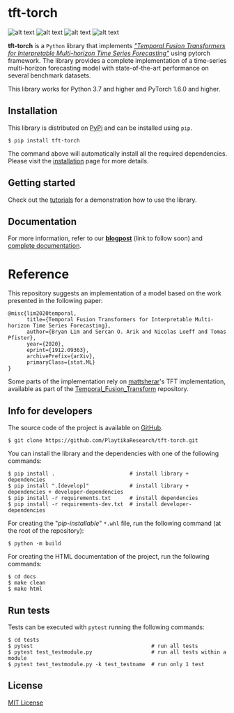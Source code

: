[comment]: <> (Modify also docs/installation.rst if change the README.md)

[comment]: <> (Modify also LICENSE.rst if change the README.md)

tft-torch
=====

[comment]: <> (Modify also docs/badges.rst if you change the badges)

[comment]: <> (Modify also LICENSE.rst if you change the license)
![alt text](https://img.shields.io/badge/build-passing-brightgreen)
![alt text](https://img.shields.io/badge/docs-passing-brightgreen)
![alt text](https://img.shields.io/badge/version-0.0.2-blue)
![alt text](https://img.shields.io/badge/license-MIT-blue)

**tft-torch** is a ``Python`` library that
implements <cite>["Temporal Fusion Transformers for Interpretable Multi-horizon Time Series Forecasting"][1]</cite>
using pytorch framework. The library provides a complete implementation of a time-series multi-horizon forecasting model
with state-of-the-art performance on several benchmark datasets.

This library works for Python 3.7 and higher and PyTorch 1.6.0 and higher.

Installation
------------
This library is distributed on [PyPi](https://pypi.org/project/tft-torch) and can be installed using ``pip``.

~~~~~~~~~~~~~~~~~~~~~~
$ pip install tft-torch 
~~~~~~~~~~~~~~~~~~~~~~

The command above will automatically install all the required dependencies. Please visit the
[installation](https://playtikaresearch.github.io/tft-torch/build/html/installation.html) page for more details.


Getting started
---------------
Check out the [tutorials](https://playtikaresearch.github.io/tft-torch/build/html/tutorials.html) for a demonstration
how to use the library.


Documentation
-------------
For more information, refer to our
**<ins>blogpost</ins>** (link to follow soon)
and
[complete documentation](https://playtikaresearch.github.io/tft-torch).

# Reference

This repository suggests an implementation of a model based on the work presented in the following paper:

```
@misc{lim2020temporal,
      title={Temporal Fusion Transformers for Interpretable Multi-horizon Time Series Forecasting}, 
      author={Bryan Lim and Sercan O. Arik and Nicolas Loeff and Tomas Pfister},
      year={2020},
      eprint={1912.09363},
      archivePrefix={arXiv},
      primaryClass={stat.ML}
}
```

Some parts of the implementation rely on [mattsherar](https://github.com/mattsherar)'s TFT implementation, available as
part of the [Temporal_Fusion_Transform](https://github.com/mattsherar/Temporal_Fusion_Transform) repository.

[1]: https://arxiv.org/abs/1912.09363


Info for developers
-------------------

The source code of the project is available on [GitHub](https://github.com/PlaytikaResearch/tft-torch).

~~~~~~~~~~~~~~~~~~~~~~~~~~~~~~~~~~~~~~~~~~~~~~~~~~~~~~~~~~~~
$ git clone https://github.com/PlaytikaResearch/tft-torch.git
~~~~~~~~~~~~~~~~~~~~~~~~~~~~~~~~~~~~~~~~~~~~~~~~~~~~~~~~~~~~

You can install the library and the dependencies with one of the following commands:

~~~~~~~~~~~~~~~~~~~~~~~~~~~~~~~~~~~~~~~~~~~~~~~~~~~~~~~~~~~~~~~~~~~~~~~~~~~~~~~~~~~~~~~~~~~~~~~~
$ pip install .                        # install library + dependencies
$ pip install ".[develop]"             # install library + dependencies + developer-dependencies
$ pip install -r requirements.txt      # install dependencies
$ pip install -r requirements-dev.txt  # install developer-dependencies
~~~~~~~~~~~~~~~~~~~~~~~~~~~~~~~~~~~~~~~~~~~~~~~~~~~~~~~~~~~~~~~~~~~~~~~~~~~~~~~~~~~~~~~~~~~~~~~~

For creating the "*pip-installable*" ``*.whl`` file, run the following command (at the root of the repository):

~~~~~~~~~~~~~~~~~~~~~~~~~~~~~~~~~~~
$ python -m build
~~~~~~~~~~~~~~~~~~~~~~~~~~~~~~~~~~~

For creating the HTML documentation of the project, run the following commands:

~~~~~~~~~~~~~~~~~~~~~~~~~~~~~~~~~~~~~~~
$ cd docs
$ make clean
$ make html
~~~~~~~~~~~~~~~~~~~~~~~~~~~~~~~~~~~~~~~

Run tests
---------

Tests can be executed with ``pytest`` running the following commands:

~~~~~~~~~~~~~~~~~~~~~~~~~~~~~~~~~~~~~~~~~~~~~~~~~~~~~~~~~~~~~~~~~~~~~~~~~~~~~~
$ cd tests
$ pytest                                      # run all tests
$ pytest test_testmodule.py                   # run all tests within a module
$ pytest test_testmodule.py -k test_testname  # run only 1 test
~~~~~~~~~~~~~~~~~~~~~~~~~~~~~~~~~~~~~~~~~~~~~~~~~~~~~~~~~~~~~~~~~~~~~~~~~~~~~~

License
-------

[MIT License](LICENSE)
